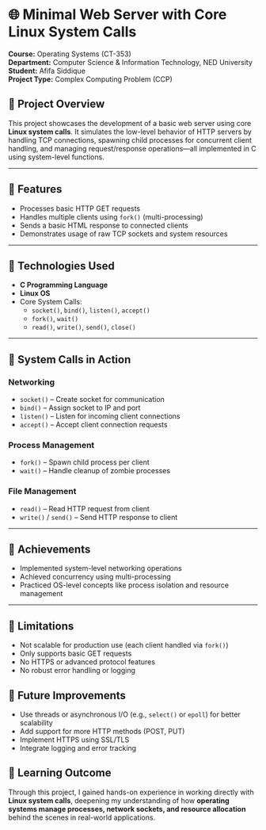 # 🌐 Minimal Web Server with Core Linux System Calls

**Course:** Operating Systems (CT-353)  
**Department:** Computer Science & Information Technology, NED University  
**Student:** Afifa Siddique  
**Project Type:** Complex Computing Problem (CCP)

## 🔗 Project Overview

This project showcases the development of a basic web server using core **Linux system calls**. It simulates the low-level behavior of HTTP servers by handling TCP connections, spawning child processes for concurrent client handling, and managing request/response operations—all implemented in C using system-level functions.

---

## 🔗 Features

- Processes basic HTTP GET requests  
- Handles multiple clients using `fork()` (multi-processing)  
- Sends a basic HTML response to connected clients  
- Demonstrates usage of raw TCP sockets and system resources  

---

## 🔗 Technologies Used

- **C Programming Language**  
- **Linux OS**  
- Core System Calls:  
  - `socket()`, `bind()`, `listen()`, `accept()`  
  - `fork()`, `wait()`  
  - `read()`, `write()`, `send()`, `close()`  

---

## 🔗 System Calls in Action

###  Networking
- `socket()` – Create socket for communication  
- `bind()` – Assign socket to IP and port  
- `listen()` – Listen for incoming client connections  
- `accept()` – Accept client connection requests  

###  Process Management
- `fork()` – Spawn child process per client  
- `wait()` – Handle cleanup of zombie processes  

###  File Management
- `read()` – Read HTTP request from client  
- `write()` / `send()` – Send HTTP response to client  

---

## 🔗 Achievements

- Implemented system-level networking operations  
- Achieved concurrency using multi-processing  
- Practiced OS-level concepts like process isolation and resource management

---

## 🔗 Limitations

- Not scalable for production use (each client handled via `fork()`)  
- Only supports basic GET requests  
- No HTTPS or advanced protocol features  
- No robust error handling or logging  

## 🔗 Future Improvements

- Use threads or asynchronous I/O (e.g., `select()` or `epoll`) for better scalability  
- Add support for more HTTP methods (POST, PUT)  
- Implement HTTPS using SSL/TLS  
- Integrate logging and error tracking  

## 🔗 Learning Outcome

Through this project, I gained hands-on experience in working directly with **Linux system calls**, deepening my understanding of how **operating systems manage processes, network sockets, and resource allocation** behind the scenes in real-world applications.


